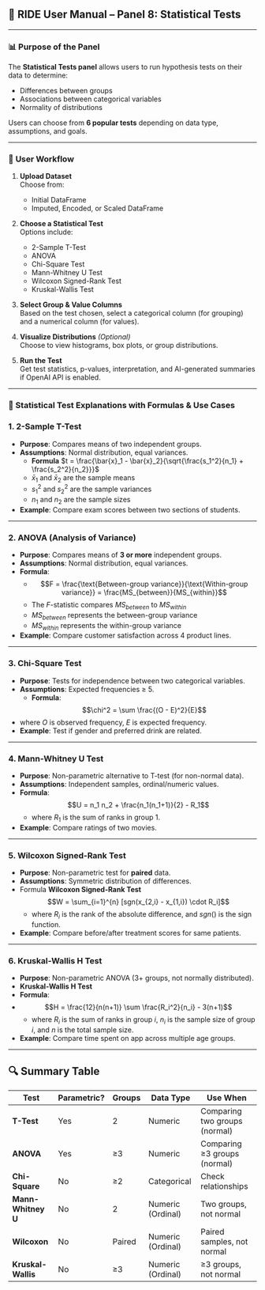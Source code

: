 ## 📘 RIDE User Manual – Panel 8: **Statistical Tests**

---
### 📊 **Purpose of the Panel**

The **Statistical Tests panel** allows users to run hypothesis tests on their data to determine:

- Differences between groups
- Associations between categorical variables
- Normality of distributions

Users can choose from **6 popular tests** depending on data type, assumptions, and goals.

---
### 🧭 **User Workflow**

1. **Upload Dataset**  
    Choose from:
    - Initial DataFrame
    - Imputed, Encoded, or Scaled DataFrame

2. **Choose a Statistical Test**  
    Options include:
    - 2-Sample T-Test
    - ANOVA
    - Chi-Square Test
    - Mann-Whitney U Test
    - Wilcoxon Signed-Rank Test
    - Kruskal-Wallis Test

3. **Select Group & Value Columns**  
    Based on the test chosen, select a categorical column (for grouping) and a numerical column (for values).
    
4. **Visualize Distributions** _(Optional)_  
    Choose to view histograms, box plots, or group distributions.
    
5. **Run the Test**  
    Get test statistics, p-values, interpretation, and AI-generated summaries if OpenAI API is enabled.

---
### 🧪 Statistical Test Explanations with Formulas & Use Cases

### **1. 2-Sample T-Test**

- **Purpose**: Compares means of two independent groups.
- **Assumptions**: Normal distribution, equal variances.
	- **Formula** $t = \frac{\bar{x}_1 - \bar{x}_2}{\sqrt{\frac{s_1^2}{n_1} + \frac{s_2^2}{n_2}}}$
	- $\bar{x}_1$ and $\bar{x}_2$ are the sample means
	- $s_1^2$ and $s_2^2$ are the sample variances
	- $n_1$ and $n_2$ are the sample sizes
- **Example**: Compare exam scores between two sections of students.

---
### **2. ANOVA (Analysis of Variance)**

- **Purpose**: Compares means of **3 or more** independent groups.
- **Assumptions**: Normal distribution, equal variances.
- **Formula**:
	- $$F = \frac{\text{Between-group variance}}{\text{Within-group variance}} = \frac{MS_{between}}{MS_{within}}$$
    - The $F$-statistic compares $MS_{between}$ to $MS_{within}$
	- $MS_{between}$ represents the between-group variance
	- $MS_{within}$ represents the within-group variance
- **Example**: Compare customer satisfaction across 4 product lines.

---
### **3. Chi-Square Test**

- **Purpose**: Tests for independence between two categorical variables.
- **Assumptions**: Expected frequencies ≥ 5.
	- **Formula**:
$$\chi^2 = \sum \frac{(O - E)^2}{E}$$
- where $O$ is observed frequency, $E$ is expected frequency.
- **Example**: Test if gender and preferred drink are related.

---
### **4. Mann-Whitney U Test**

- **Purpose**: Non-parametric alternative to T-test (for non-normal data).
- **Assumptions**: Independent samples, ordinal/numeric values.
- **Formula**:  
$$U = n_1 n_2 + \frac{n_1(n_1+1)}{2} - R_1$$  
	- where $R_1$ is the sum of ranks in group 1.
- **Example**: Compare ratings of two movies.

---
### **5. Wilcoxon Signed-Rank Test**

- **Purpose**: Non-parametric test for **paired** data.
- **Assumptions**: Symmetric distribution of differences.
- Formula **Wilcoxon Signed-Rank Test**
$$W = \sum_{i=1}^{n} [sgn(x_{2,i} - x_{1,i}) \cdot R_i]$$
	- where $R_i$ is the rank of the absolute difference, and $sgn()$ is the sign function.
- **Example**: Compare before/after treatment scores for same patients.

---
### **6. Kruskal-Wallis H Test**

- **Purpose**: Non-parametric ANOVA (3+ groups, not normally distributed).
- **Kruskal-Wallis H Test**
- **Formula**:
- $$H = \frac{12}{n(n+1)} \sum \frac{R_i^2}{n_i} - 3(n+1)$$
	- where $R_i$ is the sum of ranks in group $i$, $n_i$ is the sample size of group $i$, and $n$ is the total sample size.
- **Example**: Compare time spent on app across multiple age groups.
---
## 🔍 Summary Table

|Test|Parametric?|Groups|Data Type|Use When|
|---|---|---|---|---|
|**T-Test**|Yes|2|Numeric|Comparing two groups (normal)|
|**ANOVA**|Yes|≥3|Numeric|Comparing ≥3 groups (normal)|
|**Chi-Square**|No|≥2|Categorical|Check relationships|
|**Mann-Whitney U**|No|2|Numeric (Ordinal)|Two groups, not normal|
|**Wilcoxon**|No|Paired|Numeric (Ordinal)|Paired samples, not normal|
|**Kruskal-Wallis**|No|≥3|Numeric (Ordinal)|≥3 groups, not normal|
